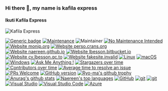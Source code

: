 ### Hi there 👋, my name is kafila express
#### Ikuti Kafila Express
![Kafila Express](https://www.linkpicture.com/q/kafila-express_logo.png)

[![Generic badge](https://img.shields.io/badge/<SUBJECT>-<STATUS>-<COLOR>.svg)](https://shields.io/)
[![Maintenance](https://img.shields.io/badge/Maintained%3F-yes-green.svg)](https://GitHub.com/Naereen/StrapDown.js/graphs/commit-activity)
![Maintainer](https://img.shields.io/badge/maintainer-theMaintainer-blue)
[![No Maintenance Intended](http://unmaintained.tech/badge.svg)](http://unmaintained.tech/)
[![Website monip.org](https://img.shields.io/website-up-down-green-red/http/monip.org.svg)](http://monip.org/)
[![Website perso.crans.org](https://img.shields.io/website-up-down-green-red/https/perso.crans.org.svg)](https://perso.crans.org/)
[![Website naereen.github.io](https://img.shields.io/website-up-down-green-red/https/naereen.github.io.svg)](https://naereen.github.io/)
[![Website lbesson.bitbucket.io](https://img.shields.io/website-up-down-green-red/https/lbesson.bitbucket.io.svg)](https://lbesson.bitbucket.io/)
[![Website cv.lbesson.qc.to](https://img.shields.io/website-up-down-green-red/http/cv.lbesson.qc.to.svg)](http://cv.lbesson.qc.to/)
[![Website fakesite.invalid](https://img.shields.io/website-up-down-green-red/http/fakesite.invalid.svg)](http://fakesite.invalid/)
[![Linux](https://svgshare.com/i/Zhy.svg)](https://svgshare.com/i/Zhy.svg)
[![macOS](https://svgshare.com/i/ZjP.svg)](https://svgshare.com/i/ZjP.svg)
[![Windows](https://svgshare.com/i/ZhY.svg)](https://svgshare.com/i/ZhY.svg)
[![Ask Me Anything !](https://img.shields.io/badge/Ask%20me-anything-1abc9c.svg)](https://GitHub.com/Naereen/ama)
[![Stargazers over time](https://starchart.cc/Naereen/badges.svg)](https://starchart.cc/Naereen/badges)
[![Contributors over time](https://contributor-graph-api.apiseven.com/contributors-svg?chart=contributorOverTime&repo=Naereen/badges)](https://www.apiseven.com/en/contributor-graph?chart=contributorOverTime&repo=Naereen/badges)
[![Average time to resolve an issue](http://isitmaintained.com/badge/resolution/Naereen/badges.svg)](http://isitmaintained.com/project/Naereen/badges "Average time to resolve an issue")
[![PRs Welcome](https://img.shields.io/badge/PRs-welcome-brightgreen.svg?style=flat-square)](http://makeapullrequest.com)
[![GitHub version](https://badge.fury.io/gh/Naereen%2FStrapDown.js.svg)](https://github.com/Naereen/StrapDown.js)
[![Ryo-ma's github trophy](https://github-profile-trophy.vercel.app/?username=Naereen&row=1)](https://github.com/ryo-ma/github-profile-trophy)
[![Anurag's github stats](https://github-readme-stats.vercel.app/api?username=Naereen&theme=blue-green)](https://github.com/anuraghazra/github-readme-stats)
[![Naereen's top languages](https://github-readme-stats.vercel.app/api/top-langs/?username=Naereen&theme=blue-green)](https://github.com/anuraghazra/github-readme-stats)
[![GitHub](https://img.shields.io/badge/--181717?logo=github&logoColor=ffffff)](https://github.com/)
[![git](https://badgen.net/badge/icon/git?icon=git&label)](https://git-scm.com)
[![git](https://img.shields.io/badge/--F05032?logo=git&logoColor=ffffff)](http://git-scm.com/)
[![Visual Studio](https://badgen.net/badge/icon/visualstudio?icon=visualstudio&label)](https://visualstudio.microsoft.com)
[![Visual Studio Code](https://img.shields.io/badge/--007ACC?logo=visual%20studio%20code&logoColor=ffffff)](https://code.visualstudio.com/)
[![Azure](https://badgen.net/badge/icon/azure?icon=azure&label)](https://azure.microsoft.com)







